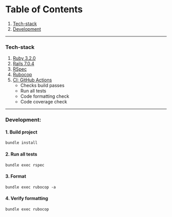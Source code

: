 # Table of Contents
1. [Tech-stack](#tech-stack)
2. [Development](#development)

---
### Tech-stack
1. [Ruby 3.2.0](https://www.ruby-lang.org/en/news/2022/12/25/ruby-3-2-0-released/)
2. [Rails 7.0.4](https://rubygems.org/gems/rails/versions/7.0.4)
3. [RSpec](https://rspec.info/)
4. [Rubocop](https://rubocop.org/)
5. [CI: GitHub Actions](https://docs.github.com/en/actions)
    - Checks build passes
    - Run all tests
    - Code formatting check 
    - Code coverage check 

---
### Development:
#### 1. Build project 
```shell
bundle install
```

#### 2. Run all tests
```shell
bundle exec rspec
```

#### 3. Format
```shell
bundle exec rubocop -a
```

#### 4. Verify formatting
```shell
bundle exec rubocop
```
